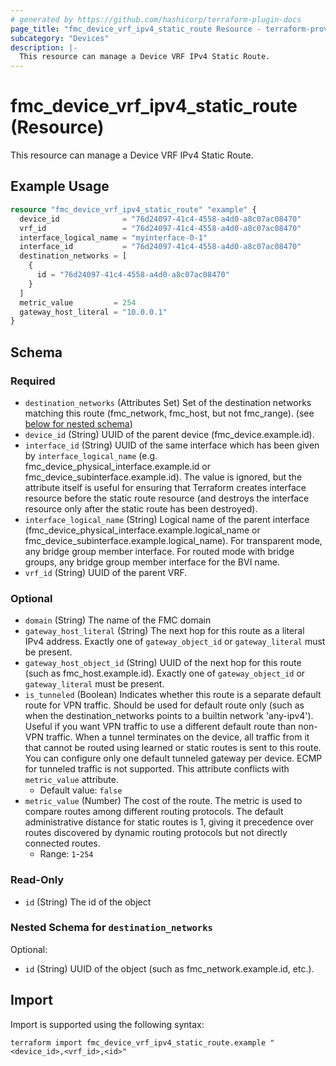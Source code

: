 ```yaml
---
# generated by https://github.com/hashicorp/terraform-plugin-docs
page_title: "fmc_device_vrf_ipv4_static_route Resource - terraform-provider-fmc"
subcategory: "Devices"
description: |-
  This resource can manage a Device VRF IPv4 Static Route.
---
```


# fmc_device_vrf_ipv4_static_route (Resource)

This resource can manage a Device VRF IPv4 Static Route.

## Example Usage

```terraform
resource "fmc_device_vrf_ipv4_static_route" "example" {
  device_id              = "76d24097-41c4-4558-a4d0-a8c07ac08470"
  vrf_id                 = "76d24097-41c4-4558-a4d0-a8c07ac08470"
  interface_logical_name = "myinterface-0-1"
  interface_id           = "76d24097-41c4-4558-a4d0-a8c07ac08470"
  destination_networks = [
    {
      id = "76d24097-41c4-4558-a4d0-a8c07ac08470"
    }
  ]
  metric_value         = 254
  gateway_host_literal = "10.0.0.1"
}
```

<!-- schema generated by tfplugindocs -->
## Schema

### Required

- `destination_networks` (Attributes Set) Set of the destination networks matching this route (fmc_network, fmc_host, but not fmc_range). (see [below for nested schema](#nestedatt--destination_networks))
- `device_id` (String) UUID of the parent device (fmc_device.example.id).
- `interface_id` (String) UUID of the same interface which has been given by `interface_logical_name` (e.g. fmc_device_physical_interface.example.id or fmc_device_subinterface.example.id). The value is ignored, but the attribute itself is useful for ensuring that Terraform creates interface resource before the static route resource (and destroys the interface resource only after the static route has been destroyed).
- `interface_logical_name` (String) Logical name of the parent interface (fmc_device_physical_interface.example.logical_name or fmc_device_subinterface.example.logical_name). For transparent mode, any bridge group member interface. For routed mode with bridge groups, any bridge group member interface for the BVI name.
- `vrf_id` (String) UUID of the parent VRF.

### Optional

- `domain` (String) The name of the FMC domain
- `gateway_host_literal` (String) The next hop for this route as a literal IPv4 address. Exactly one of `gateway_object_id` or `gateway_literal` must be present.
- `gateway_host_object_id` (String) UUID of the next hop for this route (such as fmc_host.example.id). Exactly one of `gateway_object_id` or `gateway_literal` must be present.
- `is_tunneled` (Boolean) Indicates whether this route is a separate default route for VPN traffic. Should be used for default route only (such as when the destination_networks points to a builtin network 'any-ipv4'). Useful if you want VPN traffic to use a different default route than non-VPN traffic. When a tunnel terminates on the device, all traffic from it that cannot be routed using learned or static routes is sent to this route. You can configure only one default tunneled gateway per device. ECMP for tunneled traffic is not supported. This attribute conflicts with `metric_value` attribute.
  - Default value: `false`
- `metric_value` (Number) The cost of the route. The metric is used to compare routes among different routing protocols. The default administrative distance for static routes is 1, giving it precedence over routes discovered by dynamic routing protocols but not directly connected routes.
  - Range: `1`-`254`

### Read-Only

- `id` (String) The id of the object

<a id="nestedatt--destination_networks"></a>
### Nested Schema for `destination_networks`

Optional:

- `id` (String) UUID of the object (such as fmc_network.example.id, etc.).

## Import

Import is supported using the following syntax:

```shell
terraform import fmc_device_vrf_ipv4_static_route.example "<device_id>,<vrf_id>,<id>"
```
